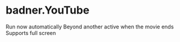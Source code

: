 badner.YouTube
==============

Run now automatically 
Beyond another active when the movie ends 
Supports full screen
